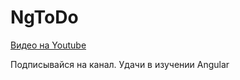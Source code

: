 # NgToDo
[Видео на Youtube](https://youtu.be/n8e9dBDzTzw)

Подписывайся на канал. Удачи в изучении Angular

